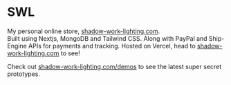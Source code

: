 # SWL
My personal online store, [shadow-work-lighting.com](https://www.shadow-work-lighting.com/).  
  Built using Nextjs, MongoDB and Tailwind CSS. Along with PayPal and Ship-Engine APIs for payments and tracking.
  Hosted on Vercel, head to [shadow-work-lighting.com](https://www.shadow-work-lighting.com) to see!

  Check out [shadow-work-lighting.com/demos](https://www.shadow-work-lighting.com/demos) to see the latest super secret prototypes.
